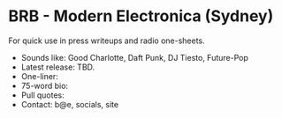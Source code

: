 # BRB - Modern Electronica (Sydney)
For quick use in press writeups and radio one-sheets.

- Sounds like: Good Charlotte, Daft Punk, DJ Tiesto, Future-Pop
- Latest release: TBD.
- One-liner: 
- 75-word bio: 
- Pull quotes: 
- Contact: b@e, socials, site 